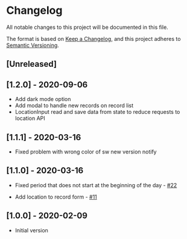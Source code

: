# Changelog

All notable changes to this project will be documented in this file.

The format is based on [Keep a Changelog](https://keepachangelog.com/en/1.0.0/),
and this project adheres to [Semantic Versioning](https://semver.org/spec/v2.0.0.html).

## [Unreleased]

## [1.2.0] - 2020-09-06

- Add dark mode option
- Add modal to handle new records on record list
- LocationInput read and save data from state to reduce requests to location API

## [1.1.1] - 2020-03-16

- Fixed problem with wrong color of sw new version notify

## [1.1.0] - 2020-03-16

- Fixed period that does not start at the beginning of the day - [#22](https://trello.com/c/Og9bnQVr/22-bug-periodo)

- Add location to record form - [#11](https://trello.com/c/17BW9u8s/11-record-location)

## [1.0.0] - 2020-02-09

- Initial version
